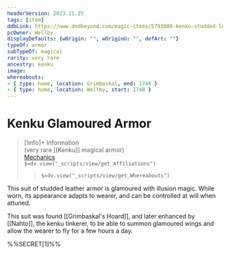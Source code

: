 ```yaml
---
headerVersion: 2023.11.25
tags: [item]
ddbLink: https://www.dndbeyond.com/magic-items/5793008-kenku-studded-leather-enhanced
pcOwner: Wellby
displayDefaults: {wOrigin: "", wOriginU: "", defArt: ""}
typeOf: armor
subTypeOf: magical
rarity: very rare
ancestry: kenku
image: 
whereabouts:
- { type: home, location: Grimbaskal, end: 1748 }
- { type: home, location: Wellby, start: 1748 }
---
```

# Kenku Glamoured Armor
>[!info]+ Information  
> (very rare [[Kenku]] magical armor)  
> [Mechanics](https://www.dndbeyond.com/magic-items/5793008-kenku-studded-leather-enhanced)  
> `$=dv.view("_scripts/view/get_Affiliations")`  
>> `$=dv.view("_scripts/view/get_Whereabouts")`

This suit of studded leather armor is glamoured with illusion magic. While worn, its appearance adapts to wearer, and can be controlled at will when attuned. 

This suit was found [[Grimbaskal's Hoard]], and later enhanced by [[Nahto]], the kenku tinkerer, to be able to summon glamoured wings and allow the wearer to fly for a few hours a day. 

%%SECRET[1]%%